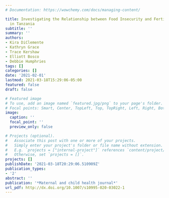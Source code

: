 ```yaml
---
# Documentation: https://wowchemy.com/docs/managing-content/

title: Investigating the Relationship between Food Insecurity and Fertility Preferences
  in Tanzania
subtitle: ''
summary: ''
authors:
- Kira DiClemente
- Kathryn Grace
- Trace Kershaw
- Elliott Bosco
- Debbie Humphries
tags: []
categories: []
date: '2021-02-01'
lastmod: 2021-03-18T15:29:06-05:00
featured: false
draft: false

# Featured image
# To use, add an image named `featured.jpg/png` to your page's folder.
# Focal points: Smart, Center, TopLeft, Top, TopRight, Left, Right, BottomLeft, Bottom, BottomRight.
image:
  caption: ''
  focal_point: ''
  preview_only: false

# Projects (optional).
#   Associate this post with one or more of your projects.
#   Simply enter your project's folder or file name without extension.
#   E.g. `projects = ["internal-project"]` references `content/project/deep-learning/index.md`.
#   Otherwise, set `projects = []`.
projects: []
publishDate: '2021-03-18T20:29:06.510909Z'
publication_types:
- '2'
abstract: ''
publication: '*Maternal and child health journal*'
url_pdf: http://dx.doi.org/10.1007/s10995-020-03022-1
---
```

